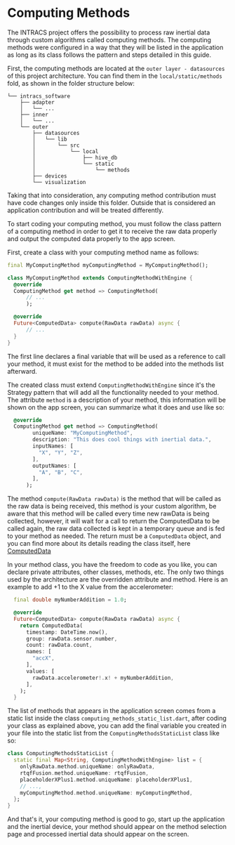 # Computing Methods

The INTRACS project offers the possibility to process raw inertial data through custom algorithms called computing methods. The computing methods were configured in a way that they will be listed in the application as long as its class follows the pattern and steps detailed in this guide.

First, the computing methods are located at the `outer layer - datasources` of this project architecture. You can find them in the `local/static/methods` fold, as shown in the folder structure below:

```
└── intracs_software
    ├── adapter
    │   └── ...
    ├── inner
    │   └── ...
    └── outer
        ├── datasources
        │   └── lib
        │       └── src
        │           └── local
        │               ├── hive_db
        │               └── static
        │                   └── methods
        ├── devices
        └── visualization
```

Taking that into consideration, any computing method contribution must have code changes only inside this folder. Outside that is considered an application contribution and will be treated differently.

To start coding your computing method, you must follow the class pattern of a computing method in order to get it to receive the raw data properly and output the computed data properly to the app screen.

First, create a class with your computing method name as follows:

```dart
final MyComputingMethod myComputingMethod = MyComputingMethod();

class MyComputingMethod extends ComputingMethodWithEngine {
  @override
  ComputingMethod get method => ComputingMethod(
      // ...
      );

  @override
  Future<ComputedData> compute(RawData rawData) async {
      // ...
  }
}
```

The first line declares a final variable that will be used as a reference to call your method, it must exist for the method to be added into the methods list afterward.

The created class must extend `ComputingMethodWithEngine` since it's the Strategy pattern that will add all the functionality needed to your method. The attribute `method` is a description of your method, this information will be shown on the app screen, you can summarize what it does and use like so:

```dart
  @override
  ComputingMethod get method => ComputingMethod(
        uniqueName: "MyComputingMethod",
        description: "This does cool things with inertial data.",
        inputNames: [
          "X", "Y", "Z",
        ],
        outputNames: [
          "A", "B", "C",
        ],
      );
```

The method `compute(RawData rawData)` is the method that will be called as the raw data is being received, this method is your custom algorithm, be aware that this method will be called every time new rawData is being collected, however, it will wait for a call to return the ComputedData to be called again, the raw data collected is kept in a temporary queue and is fed to your method as needed. The return must be a `ComputedData` object, and you can find more about its details reading the class itself, here [ComputedData](https://github.com/brunotacca/INTRACS/blob/main/intracs_software/inner/entities/lib/src/entities/computed_data.dart)

In your method class, you have the freedom to code as you like, you can declare private attributes, other classes, methods, etc. The only two things used by the architecture are the overridden attribute and method. Here is an example to add +1 to the X value from the accelerometer:

```dart
  final double myNumberAddition = 1.0;

  @override
  Future<ComputedData> compute(RawData rawData) async {
    return ComputedData(
      timestamp: DateTime.now(),
      group: rawData.sensor.number,
      count: rawData.count,
      names: [
        "accX",
      ],
      values: [
        rawData.accelerometer!.x! + myNumberAddition,
      ],
    );
  }
```

The list of methods that appears in the application screen comes from a static list inside the class `computing_methods_static_list.dart`, after coding your class as explained above, you can add the final variable you created in your file into the static list from the `ComputingMethodsStaticList` class like so:

```dart
class ComputingMethodsStaticList {
  static final Map<String, ComputingMethodWithEngine> list = {
    onlyRawData.method.uniqueName: onlyRawData,
    rtqfFusion.method.uniqueName: rtqfFusion,
    placeholderXPlus1.method.uniqueName: placeholderXPlus1,
    // ...,
    myComputingMethod.method.uniqueName: myComputingMethod,
  };
}

```

And that's it, your computing method is good to go, start up the application and the inertial device, your method should appear on the method selection page and processed inertial data should appear on the screen.
